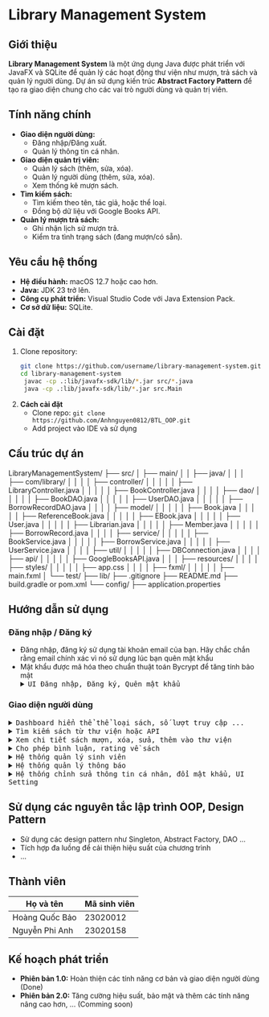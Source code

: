 # Library Management System  

## Giới thiệu  
**Library Management System** là một ứng dụng Java được phát triển với JavaFX và SQLite để quản lý các hoạt động thư viện như mượn, trả sách và quản lý người dùng. Dự án sử dụng kiến trúc **Abstract Factory Pattern** để tạo ra giao diện chung cho các vai trò người dùng và quản trị viên.  

## Tính năng chính  
- **Giao diện người dùng:**  
  - Đăng nhập/Đăng xuất.  
  - Quản lý thông tin cá nhân.  
- **Giao diện quản trị viên:**  
  - Quản lý sách (thêm, sửa, xóa).  
  - Quản lý người dùng (thêm, sửa, xóa).  
  - Xem thống kê mượn sách.  
- **Tìm kiếm sách:**  
  - Tìm kiếm theo tên, tác giả, hoặc thể loại.  
  - Đồng bộ dữ liệu với Google Books API.  
- **Quản lý mượn trả sách:**  
  - Ghi nhận lịch sử mượn trả.  
  - Kiểm tra tình trạng sách (đang mượn/có sẵn).  

## Yêu cầu hệ thống  
- **Hệ điều hành:** macOS 12.7 hoặc cao hơn.  
- **Java:** JDK 23 trở lên.  
- **Công cụ phát triển:** Visual Studio Code với Java Extension Pack.  
- **Cơ sở dữ liệu:** SQLite.  

## Cài đặt  
1. Clone repository:  
   ```bash  
   git clone https://github.com/username/library-management-system.git  
   cd library-management-system  
    javac -cp .:lib/javafx-sdk/lib/*.jar src/*.java  
    java -cp .:lib/javafx-sdk/lib/*.jar src.Main  
2. **Cách cài đặt**
   - Clone repo: `git clone https://github.com/Anhnguyen0812/BTL_OOP.git`
   - Add project vào IDE và sử dụng
## Cấu trúc dự án
LibraryManagementSystem/
├── src/
│   ├── main/
│   │   ├── java/
│   │   │   ├── com/library/
│   │   │   │   ├── controller/
│   │   │   │   │   ├── LibraryController.java
│   │   │   │   │   ├── BookController.java
│   │   │   │   ├── dao/
│   │   │   │   │   ├── BookDAO.java
│   │   │   │   │   ├── UserDAO.java
│   │   │   │   │   ├── BorrowRecordDAO.java
│   │   │   │   ├── model/
│   │   │   │   │   ├── Book.java
│   │   │   │   │   ├── ReferenceBook.java
│   │   │   │   │   ├── EBook.java
│   │   │   │   │   ├── User.java
│   │   │   │   │   ├── Librarian.java
│   │   │   │   │   ├── Member.java
│   │   │   │   │   ├── BorrowRecord.java
│   │   │   │   ├── service/
│   │   │   │   │   ├── BookService.java
│   │   │   │   │   ├── BorrowService.java
│   │   │   │   │   ├── UserService.java
│   │   │   │   ├── util/
│   │   │   │   │   ├── DBConnection.java
│   │   │   │   ├── api/
│   │   │   │   │   ├── GoogleBooksAPI.java
│   │   │   ├── resources/
│   │   │   │   ├── styles/
│   │   │   │   │   ├── app.css
│   │   │   │   ├── fxml/
│   │   │   │   │   ├── main.fxml
│   └── test/
├── lib/
├── .gitignore
├── README.md
├── build.gradle or pom.xml
└── config/
    ├── application.properties

## Hướng dẫn sử dụng
### Đăng nhập / Đăng ký
- Đăng nhập, đăng ký sử dụng tài khoản email của bạn. Hãy chắc chắn rằng email chính xác vì nó sử dụng lúc bạn quên mật khẩu
- Mật khẩu được mã hóa theo chuẩn thuật toán Bycrypt để tăng tính bảo mật
  <details close>
    <summary><samp>UI Đăng nhập, Đăng ký, Quên mật khẩu</samp></summary>
    <br>
    Đăng nhập:
    <br>
    <img src="https://github.com/user-attachments/assets/ef84e043-6104-4301-9f23-92db609c1d60" alt="UI Đăng nhập" width="1000">
    <br>
    Đăng ký:
    <br>
    <img src="https://github.com/user-attachments/assets/57b48d69-d5f4-47c8-85ec-0712507705dc" alt="UI Đăng ký" width="1000">
    <br>
    Gửi mã xác nhận về email:
    <br>
    <img src="https://github.com/user-attachments/assets/03ad22c1-db88-4658-a195-da03a18fa212" alt="UI Reset Password" width="1000">
    <br>
  </details>
### Giao diện người dùng
  <details close>
    <summary><samp>Dashboard hiển thể thể loại sách, số lượt truy cập ...</samp></summary>
    <br>
    <img src="https://github.com/user-attachments/assets/7076abad-1d27-4a0e-ab92-be67219b98a2" alt="UI Reset Password" width="1000">
  </details>

  <details close>
    <summary><samp>Tìm kiếm sách từ thư viện hoặc API</samp></summary>
    <br>
    <img src="https://github.com/user-attachments/assets/670a38c7-31a1-45da-947c-6e6273bb541b" alt="UI Reset Password" width="1000">
  </details>
  <details close>
    <summary><samp>Xem chi tiết sách mượn, xóa, sửa, thêm vào thư viện</samp></summary>
    <br>
    <img src="https://github.com/user-attachments/assets/49314c7c-41b4-4f30-97b6-628cb2a09309" alt="UI Reset Password" width="1000">
  </details>
  <details close>
    <summary><samp>Cho phép bình luận, rating về sách</samp></summary>
    <br>
    <img src="https://github.com/user-attachments/assets/b39344e3-3495-418e-93f4-64eb55988325" alt="UI Reset Password" width="1000">
  </details>
  <details close>
    <summary><samp>Hệ thống quản lý sinh viên</samp></summary>
    <br>
    <img src="https://github.com/user-attachments/assets/5ce7dbfb-1e7a-4280-add0-e60aab50bd17" alt="UI Reset Password" width="1000">
  </details>
  <details close>
    <summary><samp>Hệ thống quản lý thông báo</samp></summary>
    <br>
    <img src="https://github.com/user-attachments/assets/e83885a8-c937-4fb7-ac64-3d7c01e2e7e7" alt="UI Reset Password" width="1000">
  </details>
  <details close>
    <summary><samp>Hệ thống chỉnh sửa thông tin cá nhân, đổi mật khẩu, UI Setting</samp></summary>
    <br>
    <img src="https://github.com/user-attachments/assets/a7a1e45e-c5cb-42e8-8d01-2d2054235ee1" alt="UI Reset Password" width="1000">
  </details>

## Sử dụng các nguyên tắc lập trình OOP,  Design Pattern
- Sử dụng các design pattern như Singleton, Abstract Factory, DAO ...
- Tích hợp đa luồng để cải thiện hiệu suất của chương trình
- ...

## Thành viên
| **Họ và tên**        | **Mã sinh viên** |
|-----------------------|------------------|
| Hoàng Quốc Bảo        | 23020012         |
| Nguyễn Phi Anh        | 23020158         |

## Kế hoạch phát triển
- **Phiên bản 1.0:** Hoàn thiện các tính năng cơ bản và giao diện người dùng (Done)
- **Phiên bản 2.0:** Tăng cường hiệu suất, bảo mật và thêm các tính năng nâng cao hơn, ... (Comming soon)